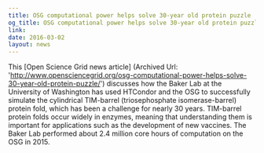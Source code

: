```yaml
---
title: OSG computational power helps solve 30-year old protein puzzle
og_title: OSG computational power helps solve 30-year old protein puzzle
link: 
date: 2016-03-02
layout: news
---
```


This  [Open Science Grid news article] (Archived Url: 'http://www.opensciencegrid.org/osg-computational-power-helps-solve-30-year-old-protein-puzzle/') discusses how the Baker Lab at the University of Washington has used HTCondor and the OSG to successfully simulate the cylindrical TIM-barrel (triosephosphate isomerase-barrel) protein fold, which has been a challenge for nearly 30 years. TIM-barrel protein folds occur widely in enzymes, meaning that understanding them is important for applications such as the development of new vaccines. The Baker Lab performed about 2.4 million core hours of computation on the OSG in 2015. 
